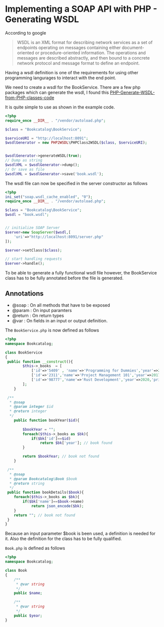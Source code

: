 # Implementing a SOAP API with PHP - Generating WSDL

According to google
>WSDL is an XML format for describing network services as a set of endpoints operating on messages containing either document-oriented or procedure-oriented information. The operations and messages are described abstractly, and then bound to a concrete network protocol and message format to define an endpoint.

Having a wsdl definition is one of the requirements for using other programming langurages to interact with the end point.

We need to create a wsdl for the BookService.
There are a few php packages which can generate the wsdl, I found this
[PHP-Generate-WSDL-from-PHP-classes-code](https://www.phpclasses.org/package/3509-PHP-Generate-WSDL-from-PHP-classes-code.html)

It is quite simple to use as shown in the example code.

```php
<?php
require_once __DIR__ . "/vendor/autoload.php";

$class = "Bookcatalog\BookService";

$serviceURI = "http://localhost:8091";
$wsdlGenerator = new PHP2WSDL\PHPClass2WSDL($class, $serviceURI);


$wsdlGenerator->generateWSDL(true);
// Dump as string
$wsdlXML = $wsdlGenerator->dump();
// Or save as file
$wsdlXML = $wsdlGenerator->save('book.wsdl');

```

The wsdl file can now be specified in the server constructor as follows

```php
<?php
ini_set("soap.wsdl_cache_enabled", "0");
require_once __DIR__ . "/vendor/autoload.php";

$class = "Bookcatalog\BookService";
$wsdl = "book.wsdl";


// initialize SOAP Server
$server=new SoapServer($wsdl,[
    'uri'=>"http://localhost:8091/server.php"
]);

$server->setClass($class);

// start handling requests
$server->handle();
```

To be able to generate a fully functional wsdl file however, the BookService class has to be fully annotated before the file is generated.

## Annotations

- @soap : On all methods that have to be exposed
- @param : On input paramters
- @return : On return types
- @var : On fields in an input or output definition.

The ```BookService.php``` is now defined as follows

```php
<?php
namespace Bookcatalog;

class BookService
{
 public function __construct(){
        $this->_books  = [
            ['id'=>'5409' , 'name'=>'Programming for Dummies','year'=>2011,'price'=>'12.09'],
            ['id'=>'2311','name'=>'Project Management 101','year'=>2017,'price'=>'20.09'],
            ['id'=>'98777','name'=>'Rust Development','year'=>2020,'price'=>'32.09'],
        ];
    }

 /**
  * @soap
  * @param integer $id
  * @return integer  
  */
    public function bookYear($id){
  
        $bookYear = "";
        foreach($this->_books as $bk){
            if($bk['id']==$id)
                return $bk['year']; // book found
        }

        return $bookYear; // book not found
    }

 /**
  * @soap
  * @param Bookcatalog\Book $book
  * @return string  
  */
 public function bookDetails($book){  
    foreach($this->_books as $bk){
        if($bk['name']==$book->name)
            return json_encode($bk);
    }
    return ""; // book not found
 }
}
```

Because an input parameter $book is been used, a definition is needed for it. Also the definition for the class has to be fully qualified.

```Book.php``` is defined as follows

```php
<?php
namespace Bookcatalog;

class Book
{
    /**
     * @var string
     */
    public $name;

    /**
     * @var string
     */
    public $year;
}
```
